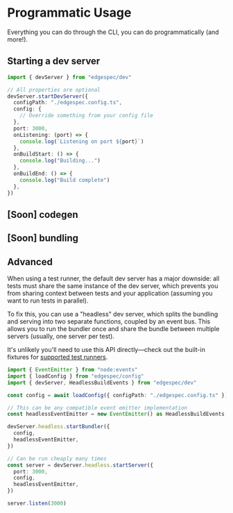 # Programmatic Usage

Everything you can do through the CLI, you can do programmatically (and more!).

## Starting a dev server

```typescript
import { devServer } from "edgespec/dev"

// All properties are optional
devServer.startDevServer({
  configPath: "./edgespec.config.ts",
  config: {
    // Override something from your config file
  },
  port: 3000,
  onListening: (port) => {
    console.log(`Listening on port ${port}`)
  },
  onBuildStart: () => {
    console.log("Building...")
  },
  onBuildEnd: () => {
    console.log("Build complete")
  },
})
```

## [Soon] codegen

## [Soon] bundling

## Advanced

When using a test runner, the default dev server has a major downside: all tests must share the same instance of the dev server, which prevents you from sharing context between tests and your application (assuming you want to run tests in parallel).

To fix this, you can use a "headless" dev server, which splits the bundling and serving into two separate functions, coupled by an event bus. This allows you to run the bundler once and share the bundle between multiple servers (usually, one server per test).

It's unlikely you'll need to use this API directly—check out the built-in fixtures for [supported test runners](./testing.md).

```typescript
import { EventEmitter } from "node:events"
import { loadConfig } from "edgespec/config"
import { devServer, HeadlessBuildEvents } from "edgespec/dev"

const config = await loadConfig({ configPath: "./edgespec.config.ts" })

// This can be any compatible event emitter implementation
const headlessEventEmitter = new EventEmitter() as HeadlessBuildEvents

devServer.headless.startBundler({
  config,
  headlessEventEmitter,
})

// Can be run cheaply many times
const server = devServer.headless.startServer({
  port: 3000,
  config,
  headlessEventEmitter,
})

server.listen(3000)
```
